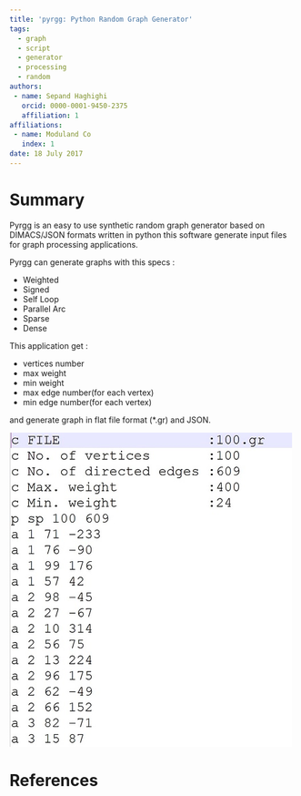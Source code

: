 ```yaml
---
title: 'pyrgg: Python Random Graph Generator'
tags:
  - graph
  - script
  - generator
  - processing
  - random
authors:
 - name: Sepand Haghighi
   orcid: 0000-0001-9450-2375
   affiliation: 1
affiliations:
 - name: Moduland Co
   index: 1
date: 18 July 2017
---
```

						

# Summary
Pyrgg is an easy to use synthetic random graph generator based on DIMACS/JSON formats written in python
this software generate input files for graph processing applications.

Pyrgg can generate graphs with this specs :

- Weighted
- Signed
- Self Loop
- Parallel Arc
- Sparse
- Dense  

This application get :
					
- vertices number
- max weight
- min weight
- max edge number(for each vertex)
- min edge number(for each vertex)

and generate graph in flat file format (*.gr) and JSON.

![outputformat](outputformat.jpg)

# References
